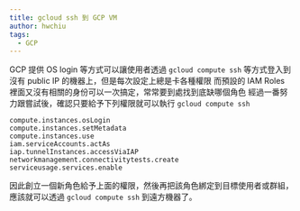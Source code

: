 ```yaml
---
title: gcloud ssh 到 GCP VM
author: hwchiu
tags:
  - GCP
---
```



GCP 提供 OS login 等方式可以讓使用者透過 `gcloud compute ssh` 等方式登入到沒有 public IP 的機器上，但是每次設定上總是卡各種權限
而預設的 IAM Roles 裡面又沒有相關的身份可以一次搞定，常常要到處找到底缺哪個角色
經過一番努力跟嘗試後，確認只要給予下列權限就可以執行 `gcloud compute ssh`

```
compute.instances.osLogin
compute.instances.setMetadata
compute.instances.use
iam.serviceAccounts.actAs
iap.tunnelInstances.accessViaIAP
networkmanagement.connectivitytests.create
serviceusage.services.enable
```

因此創立一個新角色給予上面的權限，然後再把該角色綁定到目標使用者或群組，應該就可以透過 `gcloud compute ssh` 到遠方機器了。
